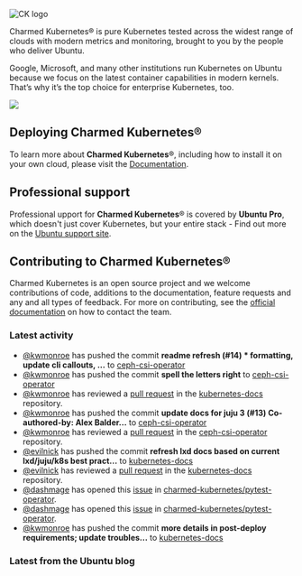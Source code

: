 ![CK logo](https://assets.ubuntu.com/v1/451d4cf4-Charmed+Kubernetes_RGB_onWhite_2022.svg)

Charmed Kubernetes® is pure Kubernetes tested across the widest range of clouds with modern metrics and monitoring, brought to you by the people who deliver Ubuntu.

Google, Microsoft, and many other institutions run Kubernetes on Ubuntu because we focus on the latest container capabilities in modern kernels. That’s why it’s the top choice for enterprise Kubernetes, too.

![](https://assets.ubuntu.com/v1/843c77b6-juju-at-a-glace.svg)

## Deploying Charmed Kubernetes®

To learn more about **Charmed Kubernetes**®, including how to install it on your own cloud, please visit the [Documentation][docs].

## Professional support

Professional upport for **Charmed Kubernetes**® is covered by **Ubuntu Pro**, which doesn't just cover Kubernetes, but your entire stack - Find out more on the [Ubuntu support site](https://ubuntu.com/support).

## Contributing to Charmed Kubernetes®

Charmed Kubernetes is an open source project and we welcome contributions of code, additions to the documentation, feature requests and any and all types of feedback. For more on contributing, see the [official documentation][get-in-touch] on how to contact the team.

<!-- LINKS -->
[docs]: https://ubuntu.com/kubernetes/docs
[get-in-touch]: https://ubuntu.com/kubernetes/docs/get-in-touch

### Latest activity

<!-- activity starts -->
 - [@kwmonroe](https://github.com/kwmonroe) has pushed the commit **readme refresh (#14)  * formatting, update cli callouts, ...** to [ceph-csi-operator](https://github.com/charmed-kubernetes/ceph-csi-operator)
 - [@kwmonroe](https://github.com/kwmonroe) has pushed the commit **spell the letters right** to [ceph-csi-operator](https://github.com/charmed-kubernetes/ceph-csi-operator)
 - [@kwmonroe](https://github.com/kwmonroe) has reviewed a [pull request](https://github.com/charmed-kubernetes/kubernetes-docs/pull/828) in the [kubernetes-docs](https://github.com/charmed-kubernetes/kubernetes-docs) repository.
 - [@kwmonroe](https://github.com/kwmonroe) has pushed the commit **update docs for juju 3 (#13)  Co-authored-by: Alex Balder...** to [ceph-csi-operator](https://github.com/charmed-kubernetes/ceph-csi-operator)
 - [@kwmonroe](https://github.com/kwmonroe) has reviewed a [pull request](https://github.com/charmed-kubernetes/ceph-csi-operator/pull/13) in the [ceph-csi-operator](https://github.com/charmed-kubernetes/ceph-csi-operator) repository.
 - [@evilnick](https://github.com/evilnick) has pushed the commit **refresh lxd docs based on current lxd/juju/k8s best pract...** to [kubernetes-docs](https://github.com/charmed-kubernetes/kubernetes-docs)
 - [@evilnick](https://github.com/evilnick) has reviewed a [pull request](https://github.com/charmed-kubernetes/kubernetes-docs/pull/832) in the [kubernetes-docs](https://github.com/charmed-kubernetes/kubernetes-docs) repository.
 - [@dashmage](https://github.com/dashmage) has opened this [issue](https://github.com/charmed-kubernetes/pytest-operator/issues/124) in [charmed-kubernetes/pytest-operator](https://api.github.com/repos/charmed-kubernetes/pytest-operator).
 - [@dashmage](https://github.com/dashmage) has opened this [issue](https://github.com/charmed-kubernetes/pytest-operator/issues/123) in [charmed-kubernetes/pytest-operator](https://api.github.com/repos/charmed-kubernetes/pytest-operator).
 - [@kwmonroe](https://github.com/kwmonroe) has pushed the commit **more details in post-deploy requirements; update troubles...** to [kubernetes-docs](https://github.com/charmed-kubernetes/kubernetes-docs)
<!-- activity ends -->

<!-- roadmap starts -->

<!-- roadmap ends -->

### Latest from the Ubuntu blog

<!-- blog starts -->

<!-- blog ends -->
